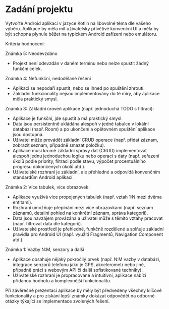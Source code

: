 # Zadání projektu 
Vytvořte Android aplikaci v jazyce Kotlin na libovolné téma dle vašeho výběru. Aplikace by měla mít uživatelsky přívětivé konvenční UI a měla by být schopna plynule běžet na typickém Android zařízení nebo emulátoru.

Kritéria hodnocení:

Známka 5: Neodevzdáno

-   Projekt není odevzdán v daném termínu nebo nelze spustit žádný funkční celek.

Známka 4: Nefunkční, nedodělané řešení

-   Aplikaci se nepodaří spustit, nebo se ihned po spuštění zhroutí.
-   Základní funkcionality nejsou implementovány do té míry, aby aplikace měla praktický smysl.

Známka 3: Základní úroveň aplikace (např. jednoduchá TODO s filtrací):

-   Aplikace je funkční, jde spustit a má praktický smysl.
-   Data jsou persistentně ukládána alespoň v jedné tabulce v lokální databázi (např. Room) a po ukončení a opětovném spuštění aplikace jsou dostupná.
-   Uživatel může provádět základní CRUD operace (např. přidat záznam, zobrazit seznam, případně smazat položku).
-   Aplikace musí kromě základní správy dat (CRUD) implementovat alespoň jednu jednoduchou logiku nebo operaci s daty (např. seřazení úkolů podle priority, filtraci podle stavu, výpočet procentuálního progresu dokončených úkolů atd.).
-   Uživatelské rozhraní je základní, ale přehledné a odpovídá konvenčním standardům Android aplikací.

Známka 2: Více tabulek, více obrazovek:

-   Aplikace využívá více propojených tabulek (např. vztah 1:N mezi dvěma entitami).
-   Rozhraní umožňuje přepínání mezi více obrazovkami (např. seznam záznamů, detailní pohled na konkrétní záznam, správa kategorií).
-   Data jsou navzájem provázána a uživatel může s těmito vztahy pracovat (např. filtrovat data dle kategorií).
-   Uživatelské prostředí je přehledné, funkčně rozdělené a splňuje základní pravidla pro Android UI (např. využití Fragmentů, Navigation Component atd.).

Známka 1: Vazby N:M, senzory a další

-   Aplikace obsahuje nějaký pokročilý prvek (např. N:M vazby v databázi, integrace senzorů telefonu jako je GPS, akcelerometr nebo jiné, případně práci s webovým API či další sofistikované techniky).
-   Uživatelské rozhraní je propracované a intuitivní, aplikace nabízí přidanou hodnotu a komplexnější funkcionalitu.

Při závěrečné prezentaci aplikace by měly být předvedeny všechny klíčové funkcionality a pro získání lepší známky dokázat odpovědět na odborné otázky týkající se implementace zvolených řešení.
